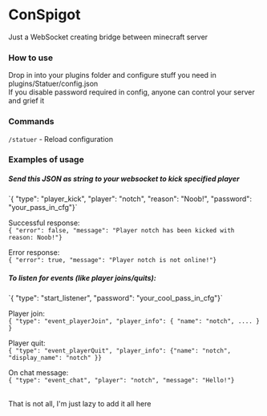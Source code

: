 # ConSpigot

Just a WebSocket creating bridge between minecraft server <br>

### How to use

Drop in into your plugins folder and configure stuff you need in plugins/Statuer/config.json <br>
If you disable password required in config, anyone can control your server and grief it <br> 

### Commands
`/statuer` - Reload configuration <br>

### Examples of usage

<h5>Send this JSON as string to your websocket to kick specified player</h5>
`{ "type": "player_kick", "player": "notch", "reason": "Noob!", "password": "your_pass_in_cfg"}`

Successful response: <br>
    `{ "error": false, "message": "Player notch has been kicked with reason: Noob!"}` 
    
Error response: <br>
    `{ "error": true, "message": "Player notch is not online!"}` 

<h5>To listen for events (like player joins/quits):</h5>
`{ "type": "start_listener", "password": "your_cool_pass_in_cfg"}` 

Player join: <br>
`{ "type": "event_playerJoin", "player_info": { "name": "notch", .... } }`

Player quit: <br>
`{ "type": "event_playerQuit", "player_info": {"name": "notch", "display_name": "notch" }}`

On chat message: <br>
`{ "type": "event_chat", "player": "notch", "message": "Hello!"}`

<br>
That is not all, I'm just lazy to add it all here
